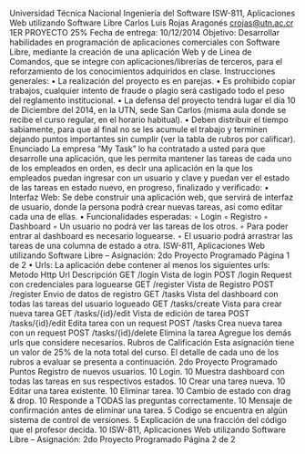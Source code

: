 Universidad Técnica Nacional
Ingeniería del Software
ISW-811, Aplicaciones Web utilizando Software Libre
Carlos Luis Rojas Aragonés <crojas@utn.ac.cr>
1ER PROYECTO 25%
Fecha de entrega: 10/12/2014
Objetivo:
Desarrollar habilidades en programación de aplicaciones comerciales con Software Libre,
mediante la creación de una aplicación Web y de Linea de Comandos, que se integre con
aplicaciones/librerías de terceros, para el reforzamiento de los conocimientos adquiridos en
clase.
Instrucciones generales:
• La realización del proyecto es en parejas.
• Es prohibido copiar trabajos, cualquier intento de fraude o plagio será castigado todo
    el peso del reglamento institucional.
• La defensa del proyecto tendrá lugar el día 10 de Diciembre del 2014, en la UTN, sede
     San Carlos (misma aula donde se recibe el curso regular, en el horario habitual).
• Deben distribuir el tiempo sabiamente, para que al final no se les acumule el trabajo y
   terminen dejando puntos importantes sin cumplir (ver la tabla de rubros por calificar).
Enunciado
La empresa “My Task” lo ha contratado a usted para que desarrolle una aplicación, que les
permita mantener las tareas de cada uno de los empleados en orden, es decir una aplicación
en la que los empleados puedan ingresar con un usuario y clave y puedan ver el estado de
las tareas en estado nuevo, en progreso, finalizado y verificado:
•
Interfaz Web:
Se debe construir una aplicación web, que servirá de interfaz de usuario, donde la
persona podrá crear nuevas tareas, asi como editar cada una de ellas.
•
Funcionalidades esperadas:
◦ Login
◦ Registro
◦ Dashboard
◦ Un usuario no podrá ver las tareas de los otros.
◦ Para poder entrar al dashboard es necesario loguearse.
◦ El usuario podrá arrastrar las tareas de una columna de estado a otra.
ISW-811, Aplicaciones Web utilizando Software Libre – Asignación: 2do Proyecto Programado
Página 1 de 2
•
Urls: La aplicación debe contener al menos los siguientes urls:
Metodo Http Url Descripción
GET /login Vista de login
POST /login Request con credenciales para
           loguearse
GET /register Vista de Registro
POST /register Envio de datos de registro
GET /tasks Vista del dashboard con todas
          las
         tareas
        del
       usuario
      logueado
GET /tasks/create Vista para crear nueva tarea
GET /tasks/{id}/edit Vista de edición de tarea
POST /tasks/{id}/edit Edita tarea con un request
POST /tasks Crea nueva tarea con un
           request
POST /tasks/{id}/delete Elimina la tarea
Agregue los demás urls que considere necesarios.
Rubros de Calificación
Esta asignación tiene un valor de 25% de la nota total del curso. El detalle de cada uno de
los rubros a evaluar se presenta a continuación.
2do Proyecto Programado
Puntos
Registro de nuevos usuarios. 10
Login. 10
Muestra dashboard con todas las tareas en sus respectivos estados. 10
Crear una tarea nueva. 10
Editar una tarea existente. 10
Eliminar tarea. 10
Cambio de estado con drag & drop. 10
Responde a TODAS las preguntas correctamente. 10
Mensaje de confirmación antes de eliminar una tarea. 5
Codigo se encuentra en algún sistema de control de versiones. 5
Explicación de una fracción del código que el profesor decida. 10
ISW-811, Aplicaciones Web utilizando Software Libre – Asignación: 2do Proyecto Programado
Página 2 de 2

